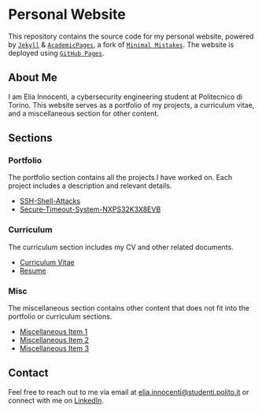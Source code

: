 # Personal Website

This repository contains the source code for my personal website, powered by [`Jekyll`](http://jekyllrb.com) & [`AcademicPages`](https://github.com/academicpages/academicpages.github.io), a fork of [`Minimal Mistakes`](https://github.com/mmistakes/minimal-mistakes). The website is deployed using [`GitHub Pages`](https://pages.github.com).

## About Me

I am Elia Innocenti, a cybersecurity engineering student at Politecnico di Torino. This website serves as a portfolio of my projects, a curriculum vitae, and a miscellaneous section for other content.

## Sections

### Portfolio

The portfolio section contains all the projects I have worked on. Each project includes a description and relevant details.

- [SSH-Shell-Attacks](portfolio/SSH-Shell-Attacks.md)
- [Secure-Timeout-System-NXPS32K3X8EVB](portfolio/Secure-Timeout-System-NXPS32K3X8EVB.md)

### Curriculum

The curriculum section includes my CV and other related documents.

- [Curriculum Vitae](cv/cv.md)
- [Resume](cv/resume.md)

### Misc

The miscellaneous section contains other content that does not fit into the portfolio or curriculum sections.

- [Miscellaneous Item 1](misc/item1.md)
- [Miscellaneous Item 2](misc/item2.md)
- [Miscellaneous Item 3](misc/item3.md)

## Contact

Feel free to reach out to me via email at [elia.innocenti@studenti.polito.it](mailto:elia.innocenti@studenti.polito.it) or connect with me on [LinkedIn](https://linkedin.com/in/eliainnocenti).

